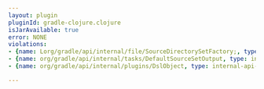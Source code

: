 ```yaml
---
layout: plugin
pluginId: gradle-clojure.clojure
isJarAvailable: true
error: NONE
violations:
- {name: Lorg/gradle/api/internal/file/SourceDirectorySetFactory;, type: internal-api-usage}
- {name: org/gradle/api/internal/tasks/DefaultSourceSetOutput, type: internal-api-usage}
- {name: org/gradle/api/internal/plugins/DslObject, type: internal-api-usage}

---
```

